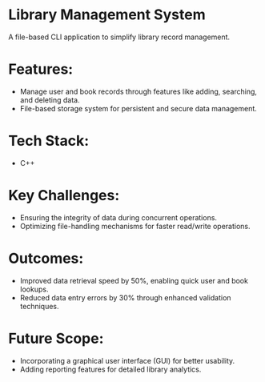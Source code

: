 # Library Management System
A file-based CLI application to simplify library record management.

# Features:

- Manage user and book records through features like adding, searching, and deleting data.
- File-based storage system for persistent and secure data management.
# Tech Stack:
 - C++

# Key Challenges:

- Ensuring the integrity of data during concurrent operations.
- Optimizing file-handling mechanisms for faster read/write operations.
# Outcomes:

- Improved data retrieval speed by 50%, enabling quick user and book lookups.
- Reduced data entry errors by 30% through enhanced validation techniques.
# Future Scope:

- Incorporating a graphical user interface (GUI) for better usability.
- Adding reporting features for detailed library analytics.
